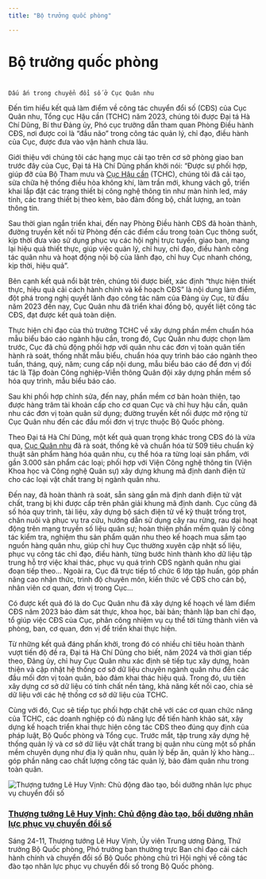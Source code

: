 ```yaml
---
title: "Bộ trưởng quốc phòng"

---
```


# Bộ trưởng quốc phòng
# 
	Dấu ấn trong chuyển đổi số ở Cục Quân nhu

Đến tìm hiểu kết quả làm điểm về công tác chuyển đổi số (CĐS) của Cục Quân nhu, Tổng cục Hậu cần (TCHC) năm 2023, chúng tôi được Đại tá Hà Chí Dũng, Bí thư Đảng ủy, Phó cục trưởng dẫn tham quan Phòng Điều hành CĐS, nơi được coi là “đầu não” trong công tác quản lý, chỉ đạo, điều hành của Cục, được đưa vào vận hành chưa lâu.

Giới thiệu với chúng tôi các hạng mục cải tạo trên cơ sở phòng giao ban trước đây của Cục, Đại tá Hà Chí Dũng phấn khởi nói: “Được sự phối hợp, giúp đỡ của Bộ Tham mưu và [Cục Hậu cần](https://www.qdnd.vn/tag/tong-cuc-hau-can-293.html) (TCHC), chúng tôi đã cải tạo, sửa chữa hệ thống điều hòa không khí, làm trần mới, khung vách gỗ, triển khai lắp đặt các trang thiết bị công nghệ thông tin như màn hình led, máy tính, các trang thiết bị theo kèm, bảo đảm đồng bộ, chất lượng, an toàn thông tin.

Sau thời gian ngắn triển khai, đến nay Phòng Điều hành CĐS đã hoàn thành, đường truyền kết nối từ Phòng đến các điểm cầu trong toàn Cục thông suốt, kịp thời đưa vào sử dụng phục vụ các hội nghị trực tuyến, giao ban, mang lại hiệu quả thiết thực, giúp việc quản lý, chỉ huy, chỉ đạo, điều hành công tác quân nhu và hoạt động nội bộ của lãnh đạo, chỉ huy Cục nhanh chóng, kịp thời, hiệu quả”.

Bên cạnh kết quả nổi bật trên, chúng tôi được biết, xác định “thực hiện thiết thực, hiệu quả cải cách hành chính và kế hoạch CĐS” là nội dung làm điểm, đột phá trong nghị quyết lãnh đạo công tác năm của Đảng ủy Cục, từ đầu năm 2023 đến nay, Cục Quân nhu đã triển khai đồng bộ, quyết liệt công tác CĐS, đạt được kết quả toàn diện.

Thực hiện chỉ đạo của thủ trưởng TCHC về xây dựng phần mềm chuẩn hóa mẫu biểu báo cáo ngành hậu cần, trong đó, Cục Quân nhu được chọn làm trước, Cục đã chủ động phối hợp với quân nhu các đơn vị toàn quân tiến hành rà soát, thống nhất mẫu biểu, chuẩn hóa quy trình báo cáo ngành theo tuần, tháng, quý, năm; cung cấp nội dung, mẫu biểu báo cáo để đơn vị đối tác là Tập đoàn Công nghiệp-Viễn thông Quân đội xây dựng phần mềm số hóa quy trình, mẫu biểu báo cáo.

Sau khi phối hợp chỉnh sửa, đến nay, phần mềm cơ bản hoàn thiện, tạo được hàng trăm tài khoản cấp cho cơ quan Cục và chỉ huy hậu cần, quân nhu các đơn vị toàn quân sử dụng; đường truyền kết nối được mở rộng từ Cục Quân nhu đến các đầu mối đơn vị trực thuộc Bộ Quốc phòng.

Theo Đại tá Hà Chí Dũng, một kết quả quan trọng khác trong CĐS đó là vừa qua, [Cục Quân nhu](https://www.qdnd.vn/tag/cuc-quan-nhu-973.html) đã rà soát, thống kê và chuẩn hóa từ 509 tiêu chuẩn kỹ thuật sản phẩm hàng hóa quân nhu, cụ thể hóa ra từng loại sản phẩm, với gần 3.000 sản phẩm các loại; phối hợp với Viện Công nghệ thông tin (Viện Khoa học và Công nghệ Quân sự) xây dựng khung mã định danh điện tử cho các loại vật chất trang bị ngành quân nhu.

Đến nay, đã hoàn thành rà soát, sẵn sàng gắn mã định danh điện tử vật chất, trang bị khi được cấp trên phân giải khung mã định danh. Cục cũng đã số hóa quy trình, tài liệu, xây dựng bộ sách điện tử về kỹ thuật trồng trọt, chăn nuôi và phục vụ tra cứu, hướng dẫn sử dụng cây rau rừng, rau dại hoạt động trên mạng truyền số liệu quân sự; hoàn thiện phần mềm quản lý công tác kiểm tra, nghiệm thu sản phẩm quân nhu theo kế hoạch mua sắm tạo nguồn hàng quân nhu, giúp chỉ huy Cục thường xuyên cập nhật số liệu, phục vụ công tác chỉ đạo, điều hành, từng bước hình thành kho dữ liệu tập trung hỗ trợ việc khai thác, phục vụ quá trình CĐS ngành quân nhu giai đoạn tiếp theo... Ngoài ra, Cục đã trực tiếp tổ chức 6 lớp tập huấn, góp phần nâng cao nhận thức, trình độ chuyên môn, kiến thức về CĐS cho cán bộ, nhân viên cơ quan, đơn vị trong Cục...

Có được kết quả đó là do Cục Quân nhu đã xây dựng kế hoạch về làm điểm CĐS năm 2023 bảo đảm sát thực, khoa học, bài bản; thành lập ban chỉ đạo, tổ giúp việc CĐS của Cục, phân công nhiệm vụ cụ thể tới từng thành viên và phòng, ban, cơ quan, đơn vị để triển khai thực hiện.

Từ những kết quả đáng phấn khởi, trong đó có nhiều chỉ tiêu hoàn thành vượt tiến độ đề ra, Đại tá Hà Chí Dũng cho biết, năm 2024 và thời gian tiếp theo, Đảng ủy, chỉ huy Cục Quân nhu xác định sẽ tiếp tục xây dựng, hoàn thiện và cập nhật hệ thống cơ sở dữ liệu chuyên ngành quân nhu đến các đầu mối đơn vị toàn quân, bảo đảm khai thác hiệu quả. Trong đó, ưu tiên xây dựng cơ sở dữ liệu có tính chất nền tảng, khả năng kết nối cao, chia sẻ dữ liệu với các hệ thống cơ sở dữ liệu của TCHC.

Cùng với đó, Cục sẽ tiếp tục phối hợp chặt chẽ với các cơ quan chức năng của TCHC, các doanh nghiệp có đủ năng lực để tiến hành khảo sát, xây dựng kế hoạch triển khai thực hiện công tác CĐS theo đúng quy định của pháp luật, Bộ Quốc phòng và Tổng cục. Trước mắt, tập trung xây dựng hệ thống quản lý và cơ sở dữ liệu vật chất trang bị quân nhu cùng một số phần mềm chuyên dụng như địa lý quân nhu, quản lý bếp ăn, quản lý kho hàng... góp phần nâng cao chất lượng công tác quản lý, bảo đảm quân nhu trong toàn quân.

![Thượng tướng Lê Huy Vịnh: Chủ động đào tạo, bồi dưỡng nhân lực phục vụ chuyển đổi số ](https://file3.qdnd.vn/data/images/0/2023/11/24/upload_2307/0q7a1764.jpg?dpi=150&mode=crop&anchor=topcenter&quality=100&w=500)


### [Thượng tướng Lê Huy Vịnh: Chủ động đào tạo, bồi dưỡng nhân lực phục vụ chuyển đổi số](https://www.qdnd.vn/quoc-phong-an-ninh/tin-tuc/thuong-tuong-le-huy-vinh-chu-dong-dao-tao-boi-duong-nhan-luc-phuc-vu-chuyen-doi-so-752780 "Thượng tướng Lê Huy Vịnh Chủ động đào tạo, bồi dưỡng nhân lực phục vụ chuyển đổi số")

Sáng 24-11, Thượng tướng Lê Huy Vịnh, Ủy viên Trung ương Đảng, Thứ trưởng Bộ Quốc phòng, Phó trưởng ban thường trực Ban chỉ đạo cải cách hành chính và chuyển đổi số Bộ Quốc phòng chủ trì Hội nghị về công tác đào tạo nhân lực phục vụ chuyển đổi số trong Bộ Quốc phòng.